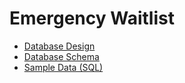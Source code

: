 # Emergency Waitlist

* [Database Design](docs/db.md)
* [Database Schema](db/schema.sql)
* [Sample Data (SQL)](db/seed.sql)